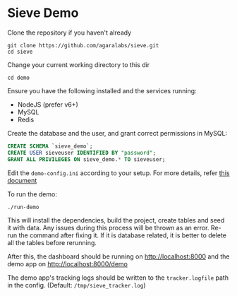 # Sieve Demo

Clone the repository if you haven't already

```shell
git clone https://github.com/agaralabs/sieve.git
cd sieve
```

Change your current working directory to this dir

```shell
cd demo
```

Ensure you have the following installed and the services running:

- NodeJS (prefer v6+)
- MySQL
- Redis

Create the database and the user, and grant correct permissions in MySQL:

```sql
CREATE SCHEMA `sieve_demo`;
CREATE USER sieveuser IDENTIFIED BY "password";
GRANT ALL PRIVILEGES ON sieve_demo.* TO sieveuser;
```

Edit the `demo-config.ini` according to your setup. For more details, refer [this document](../dashboard/server/README.md#configuration)

To run the demo:

```shell
./run-demo
```

This will install the dependencies, build the project, create tables and seed it with data.
Any issues during this process will be thrown as an error. 
Re-run the command after fixing it. 
If it is database related, it is better to delete all the tables before rerunning.

After this, the dashboard should be running on [http://localhost:8000](http://localhost:8000) and the demo app on [http://localhost:8000/demo](http://localhost:8000/demo)

The demo app's tracking logs should be written to the `tracker.logfile` path in the config. (Default: `/tmp/sieve_tracker.log`)
